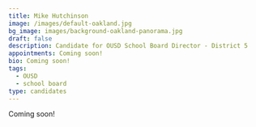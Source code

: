```yaml
---
title: Mike Hutchinson
image: /images/default-oakland.jpg
bg_image: images/background-oakland-panorama.jpg
draft: false
description: Candidate for OUSD School Board Director - District 5
appointments: Coming soon!
bio: Coming soon!
tags:
  - OUSD
  - school board
type: candidates
---
```

Coming soon!